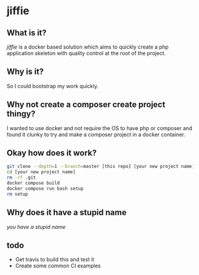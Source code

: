 # jiffie

## What is it?

_jiffie_ is a docker based solution which aims to quickly create a php application skeleton with quality control at the root of the project.

## Why is it?

So I could bootstrap my work quickly.

## Why not create a composer create project thingy?

I wanted to use docker and not require the OS to have php or composer and found it clunky to try and make a composer project in a docker container.

## Okay how does it work?

```bash
git clone --depth=1 --branch=master [this repo] [your new project name]
cd [your new project name]
rm -rf .git
docker compose build
docker compose run bash setup
rm setup
```

## Why does it have a stupid name

_you have a stupid name_

## todo

- Get travis to build this and test it
- Create some common CI examples
